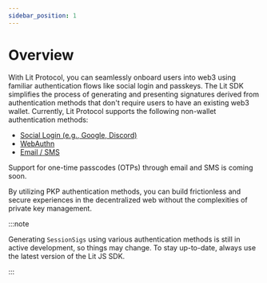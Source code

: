 ```yaml
---
sidebar_position: 1
---
```


# Overview

With Lit Protocol, you can seamlessly onboard users into web3 using familiar authentication flows like social login and passkeys. The Lit SDK simplifies the process of generating and presenting signatures derived from authentication methods that don't require users to have an existing web3 wallet. Currently, Lit Protocol supports the following non-wallet authentication methods:

- [Social Login (e.g., Google, Discord)](lit-auth-methods/social-login)
- [WebAuthn](lit-auth-methods/web-authn)
- [Email / SMS](lit-auth-methods/email-sms)

Support for one-time passcodes (OTPs) through email and SMS is coming soon.

By utilizing PKP authentication methods, you can build frictionless and secure experiences in the decentralized web without the complexities of private key management.

:::note

Generating `SessionSigs` using various authentication methods is still in active development, so things may change. To stay up-to-date, always use the latest version of the Lit JS SDK.

:::
